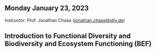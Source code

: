 
## Monday January 23, 2023

Instructor: Prof. Jonathan Chase (jonathan.chase@idiv.de)

## Introduction to Functional Diversity and Biodiversity and Ecosystem Functioning (BEF)